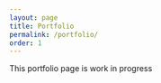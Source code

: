 ```yaml
---
layout: page
title: Portfolio
permalink: /portfolio/
order: 1
---
```


This portfolio page is work in progress
